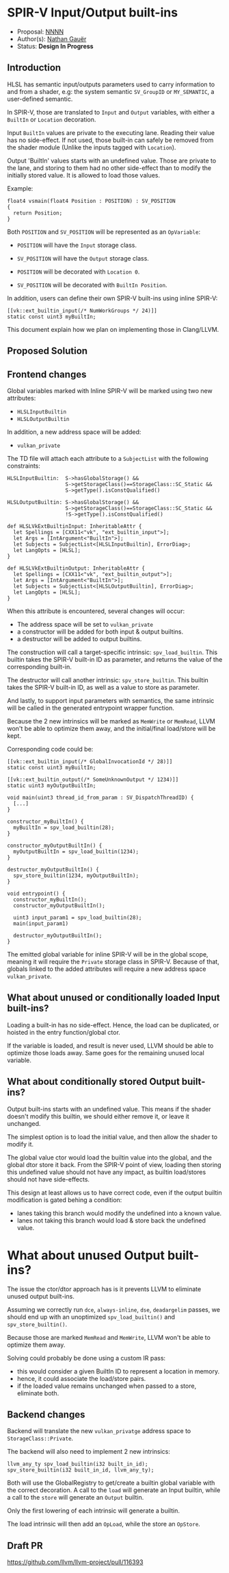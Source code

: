 # SPIR-V Input/Output built-ins

 * Proposal: [NNNN](NNNN-spirv-input-builtin.md)
 * Author(s): [Nathan Gauër](https://github.com/Keenuts)
 * Status: **Design In Progress**

## Introduction

HLSL has semantic input/outputs parameters used to carry information
to and from a shader, e.g: the system semantic `SV_GroupID` or `MY_SEMANTIC`,
a user-defined semantic.

In SPIR-V, those are translated to `Input` and `Output` variables,
with either a `BuiltIn` or `Location` decoration.

Input `BuiltIn` values are private to the executing lane. Reading their
value has no side-effect. If not used, those built-in can safely be removed
from the shader module (Unlike the inputs tagged with `Location`).

Output 'BuiltIn' values starts with an undefined value. Those are private
to the lane, and storing to them had no other side-effect than to modify the
initially stored value. It is allowed to load those values.

Example:

```hlsl
float4 vsmain(float4 Position : POSITION) : SV_POSITION
{
  return Position;
}
```

Both `POSITION` and `SV_POSITION` will be represented as an `OpVariable`:

- `POSITION` will have the `Input` storage class.
- `SV_POSITION` will have the `Output` storage class.

- `POSITION` will be decorated with `Location 0`.
- `SV_POSITION` will be decorated with `BuiltIn Position`.

In addition, users can define their own SPIR-V built-ins using inline SPIR-V:

```hlsl
[[vk::ext_builtin_input(/* NumWorkGroups */ 24)]]
static const uint3 myBuiltIn;
```

This document explain how we plan on implementing those in Clang/LLVM.

## Proposed Solution

## Frontend changes

Global variables marked with Inline SPIR-V will be marked using two new
attributes:
- `HLSLInputBuiltin`
- `HLSLOutputBuiltin`

In addition, a new address space will be added:
- `vulkan_private`

The TD file will attach each attribute to a `SubjectList` with the following
constraints:

```
HLSLInputBuiltin:  S->hasGlobalStorage() &&
                   S->getStorageClass()==StorageClass::SC_Static &&
                   S->getType().isConstQualified()

HLSLOutputBuiltin: S->hasGlobalStorage() &&
                   S->getStorageClass()==StorageClass::SC_Static &&
                   !S->getType().isConstQualified()

def HLSLVkExtBuiltinInput: InheritableAttr {
  let Spellings = [CXX11<"vk", "ext_builtin_input">];
  let Args = [IntArgument<"BuiltIn">];
  let Subjects = SubjectList<[HLSLInputBuiltin], ErrorDiag>;
  let LangOpts = [HLSL];
}

def HLSLVkExtBuiltinOutput: InheritableAttr {
  let Spellings = [CXX11<"vk", "ext_builtin_output">];
  let Args = [IntArgument<"BuiltIn">];
  let Subjects = SubjectList<[HLSLOutputBuiltin], ErrorDiag>;
  let LangOpts = [HLSL];
}
```

When this attribute is encountered, several changes will occur:
- The address space will be set to `vulkan_private`
- a constructor will be added for both input & output builtins.
- a destructor will be added to output builtins.

The construction will call a target-specific intrinsic: `spv_load_builtin`.
This builtin takes the SPIR-V built-in ID as parameter, and returns the
value of the corresponding built-in.

The destructor will call another intrinsic: `spv_store_builtin`. This builtin
takes the SPIR-V built-in ID, as well as a value to store as parameter.

And lastly, to support input parameters with semantics, the same intrinsic
will be called in the generated entrypoint wrapper function.

Because the 2 new intrinsics will be marked as `MemWrite` or `MemRead`, LLVM
won't be able to optimize them away, and the initial/final load/store will
be kept.

Corresponding code could be:

```
[[vk::ext_builtin_input(/* GlobalInvocationId */ 28)]]
static const uint3 myBuiltIn;

[[vk::ext_builtin_output(/* SomeUnknownOutput */ 1234)]]
static uint3 myOutputBuiltIn;

void main(uint3 thread_id_from_param : SV_DispatchThreadID) {
  [...]
}

constructor_myBuiltIn() {
  myBuiltIn = spv_load_builtin(28);
}

constructor_myOutputBuiltIn() {
  myOutputBuiltIn = spv_load_builtin(1234);
}

destructor_myOutputBuiltIn() {
  spv_store_builtin(1234, myOutputBuiltIn);
}

void entrypoint() {
  constructor_myBuiltIn();
  constructor_myOutputBuiltIn();

  uint3 input_param1 = spv_load_builtin(28);
  main(input_param1)

  destructor_myOutputBuiltIn();
}
```

The emitted global variable for inline SPIR-V will be in the global scope,
meaning it will require the `Private` storage class in SPIR-V.
Because of that, globals linked to the added attributes will require a new
address space `vulkan_private`.

## What about unused or conditionally loaded Input built-ins?

Loading a built-in has no side-effect. Hence, the load can be duplicated, or
hoisted in the entry function/global ctor.

If the variable is loaded, and result is never used, LLVM should be able to
optimize those loads away. Same goes for the remaining unused local variable.

## What about conditionally stored Output built-ins?

Output built-ins starts with an undefined value. This means if the shader
doesn't modify this builtin, we should either remove it, or leave it
unchanged.

The simplest option is to load the initial value, and then allow the shader
to modify it.

The global value ctor would load the builtin value into the global, and the
global dtor store it back.
From the SPIR-V point of view, loading then storing this undefined value
should not have any impact, as builtin load/stores should not have
side-effects.

This design at least allows us to have correct code, even if the output
builtin modification is gated behing a condition:
 - lanes taking this branch would modify the undefined into a known value.
 - lanes not taking this branch would load & store back the undefined value.

# What about unused Output built-ins?

The issue the ctor/dtor approach has is it prevents LLVM to eliminate unused
output built-ins.

Assuming we correctly run `dce`, `always-inline`, `dse`, `deadargelim` passes,
we should end up with an unoptimized `spv_load_builtin()` and
`spv_store_builtin()`.

Because those are marked `MemRead` and `MemWrite`, LLVM won't be able to
optimize them away.

Solving could probably be done using a custom IR pass:
- this would consider a given BuiltIn ID to represent a location in memory.
- hence, it could associate the load/store pairs.
- if the loaded value remains unchanged when passed to a store, eliminate
  both.

## Backend changes

Backend will translate the new `vulkan_privatge` address space to
`StorageClass::Private`.

The backend will also need to implement 2 new intrinsics:
```
llvm_any_ty spv_load_builtin(i32 built_in_id);
spv_store_builtin(i32 built_in_id, llvm_any_ty);
```

Both will use the GlobalRegistry to get/create a builtin global variable with
the correct decoration. A call to the `load` will generate an Input builtin,
while a call to the `store` will generate an `Output` builtin.

Only the first lowering of each intrinsic will generate a builtin.

The load intrinsic will then add an `OpLoad`, while the store an `OpStore`.

## Draft PR

https://github.com/llvm/llvm-project/pull/116393



